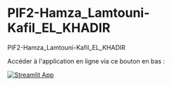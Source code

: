 # PIF2-Hamza_Lamtouni-Kafil_EL_KHADIR
PIF2-Hamza_Lamtouni-Kafil_EL_KHADIR

Accéder à l'application en ligne via ce bouton en bas : 

[![Streamlit App](https://static.streamlit.io/badges/streamlit_badge_black_white.svg)](https://share.streamlit.io/kafilel/pif2-hamza_lamtouni-kafil_el_khadir/main/Detection-de-maladie-WebApp.py)
